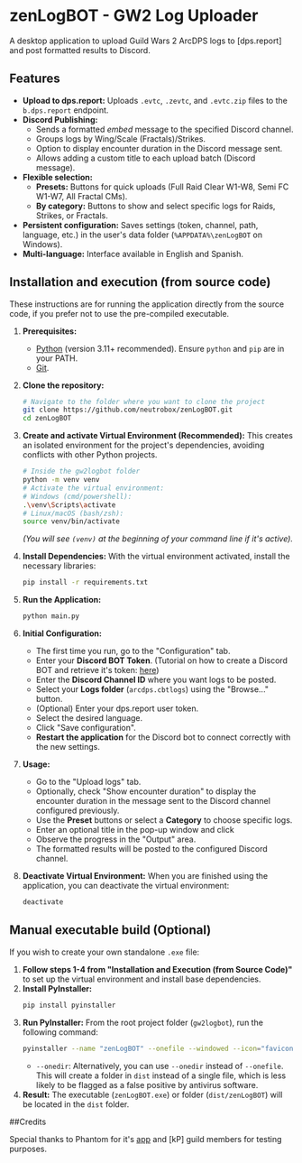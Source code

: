 # zenLogBOT - GW2 Log Uploader

A desktop application to upload Guild Wars 2 ArcDPS logs to [dps.report] and post formatted results to Discord.

## Features

*   **Upload to dps.report:** Uploads `.evtc`, `.zevtc`, and `.evtc.zip` files to the `b.dps.report` endpoint.
*   **Discord Publishing:**
    *   Sends a formatted *embed* message to the specified Discord channel.
    *   Groups logs by Wing/Scale (Fractals)/Strikes.
    *   Option to display encounter duration in the Discord message sent.
    *   Allows adding a custom title to each upload batch (Discord message).
*   **Flexible selection:**
    *   **Presets:** Buttons for quick uploads (Full Raid Clear W1-W8, Semi FC W1-W7, All Fractal CMs).
    *   **By category:** Buttons to show and select specific logs for Raids, Strikes, or Fractals.
*   **Persistent configuration:** Saves settings (token, channel, path, language, etc.) in the user's data folder (`%APPDATA%\zenLogBOT` on Windows).
*   **Multi-language:** Interface available in English and Spanish.

## Installation and execution (from source code)

These instructions are for running the application directly from the source code, if you prefer not to use the pre-compiled executable.

1.  **Prerequisites:**
    *   [Python](https://www.python.org/downloads/) (version 3.11+ recommended). Ensure `python` and `pip` are in your PATH.
    *   [Git](https://git-scm.com/downloads/).

2.  **Clone the repository:**
    ```bash
    # Navigate to the folder where you want to clone the project
    git clone https://github.com/neutrobox/zenLogBOT.git
    cd zenLogBOT
    ```

3.  **Create and activate Virtual Environment (Recommended):**
    This creates an isolated environment for the project's dependencies, avoiding conflicts with other Python projects.
    ```bash
    # Inside the gw2logbot folder
    python -m venv venv
    # Activate the virtual environment:
    # Windows (cmd/powershell):
    .\venv\Scripts\activate
    # Linux/macOS (bash/zsh):
    source venv/bin/activate
    ```
    *(You will see `(venv)` at the beginning of your command line if it's active).*

4.  **Install Dependencies:**
    With the virtual environment activated, install the necessary libraries:
    ```bash
    pip install -r requirements.txt
    ```

5.  **Run the Application:**
    ```bash
    python main.py
    ```

6.  **Initial Configuration:**
    *   The first time you run, go to the "Configuration" tab.
    *   Enter your **Discord BOT Token**. (Tutorial on how to create a Discord BOT and retrieve it's token: [here](https://github.com/reactiflux/discord-irc/wiki/Creating-a-discord-bot-&-getting-a-token))
    *   Enter the **Discord Channel ID** where you want logs to be posted.
    *   Select your **Logs folder** (`arcdps.cbtlogs`) using the "Browse..." button.
    *   (Optional) Enter your dps.report user token.
    *   Select the desired language.
    *   Click "Save configuration".
    *   **Restart the application** for the Discord bot to connect correctly with the new settings.

7.  **Usage:**
    *   Go to the "Upload logs" tab.
    *   Optionally, check "Show encounter duration" to display the encounter duration in the message sent to the Discord channel configured previously.
    *   Use the **Preset** buttons or select a **Category** to choose specific logs.
    *   Enter an optional title in the pop-up window and click 
    *   Observe the progress in the "Output" area.
    *   The formatted results will be posted to the configured Discord channel.

8.  **Deactivate Virtual Environment:**
    When you are finished using the application, you can deactivate the virtual environment:
    ```bash
    deactivate
    ```

## Manual executable build (Optional)

If you wish to create your own standalone `.exe` file:

1.  **Follow steps 1-4 from "Installation and Execution (from Source Code)"** to set up the virtual environment and install base dependencies.
2.  **Install PyInstaller:**
    ```bash
    pip install pyinstaller
    ```
3.  **Run PyInstaller:**
    From the root project folder (`gw2logbot`), run the following command:
    ```bash
    pyinstaller --name "zenLogBOT" --onefile --windowed --icon="favicon.ico" --add-data="data;data" main.py
    ```
    *   `--onedir`: Alternatively, you can use `--onedir` instead of `--onefile`. This will create a folder in `dist` instead of a single file, which is less likely to be flagged as a false positive by antivirus software.
4.  **Result:** The executable (`zenLogBOT.exe`) or folder (`dist/zenLogBOT`) will be located in the `dist` folder.

##Credits

Special thanks to Phantom for it's [app](https://github.com/aytiel/PHTM-b0t) and [kP] guild members for testing purposes.
